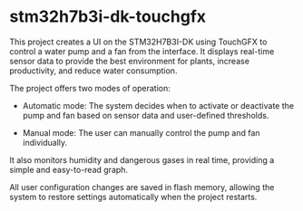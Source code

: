 # stm32h7b3i-dk-touchgfx


This project creates a UI on the STM32H7B3I-DK using TouchGFX to control a water pump and a fan from the interface. 
It displays real-time sensor data to provide the best environment for plants, increase productivity, and reduce water consumption.

The project offers two modes of operation:

* Automatic mode: The system decides when to activate or deactivate the pump and fan based on sensor data and user-defined thresholds.

* Manual mode: The user can manually control the pump and fan individually.

It also monitors humidity and dangerous gases in real time, providing a simple and easy-to-read graph.

All user configuration changes are saved in flash memory, allowing the system to restore settings automatically when the project restarts.
